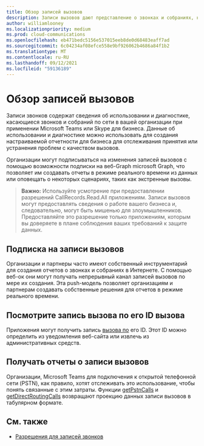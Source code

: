 ```yaml
---
title: Обзор записей вызовов
description: Записи вызовов дают представление о звонках и собраниях, которые происходят в вашей организации.
author: williamlooney
ms.localizationpriority: medium
ms.prod: cloud-communications
ms.openlocfilehash: eb471bedc5156e537015eeb8de0d68483eaff7ad
ms.sourcegitcommit: 6c04234af08efce558e9bf926062b4686a84f1b2
ms.translationtype: MT
ms.contentlocale: ru-RU
ms.lasthandoff: 09/12/2021
ms.locfileid: "59136189"
---
```

# <a name="call-records-overview"></a>Обзор записей вызовов

Записи звонков содержат сведения об использовании и диагностике, касающиеся звонков и собраний по сети в вашей организации при применении Microsoft Teams или Skype для бизнеса. Данные об использовании и диагностике можно использовать для создания настраиваемой отчетности для бизнеса для отслеживания принятия или устранения проблем с качеством вызовов.

Организации могут подписываться на изменения записей вызовов с помощью возможности подписки на веб-Graph microsoft Graph, что позволяет им создавать отчеты в режиме реального времени из данных или оповещать о некоторых сценариях, таких как экстренные вызовы. [](/graph/api/resources/webhooks.md)

> **Важно:** Используйте усмотрение при предоставлении разрешений CallRecords.Read.All приложениям. Записи вызовов могут предоставлять сведения о работе вашего бизнеса и, следовательно, могут быть мишенью для злоумышленников. Предоставляйте это разрешение только приложениям, которым вы доверяете в плане соблюдения ваших требований к защите данных.

## <a name="subscribe-to-call-records"></a>Подписка на записи вызовов

Организации и партнеры часто имеют собственный инструментарий для создания отчетов о звонках и собраниях в Интернете. С помощью веб-ок они могут получать непрерывный канал записей вызовов по мере их создания. Эта push-модель позволяет организациям и партнерам создавать собственные решения для отчетов в режиме реального времени.

## <a name="look-up-a-call-record-by-its-call-id"></a>Посмотрите запись вызова по его ID вызова

Приложения могут получить запись [вызова по](/graph/api/resources/callrecords-callrecord.md) его ID. Этот ID можно определить из уведомления веб-сайта или извлечь из административных средств.

## <a name="get-call-record-reports"></a>Получать отчеты о записи вызовов

Организации, Microsoft Teams для подключения к открытой телефонной сети (PSTN), как правило, хотят отслеживать это использование, чтобы понять связанные с этим затраты. Функции [getPstnCalls](/graph/api/callrecords-callrecord-getpstncalls) и [getDirectRoutingCalls](/graph/api/callrecords-callrecord-getdirectroutingcalls) [](/graph/api/resources/callrecords-callrecord) возвращают проекцию данных записи вызовов в табулярном формате.

## <a name="see-also"></a>См. также

- [Разрешения для записей звонков](./permissions-reference.md#call-records-permissions)

